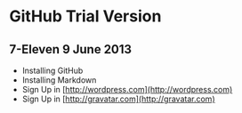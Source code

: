 # GitHub Trial Version

## 7-Eleven 9 June 2013

- Installing GitHub
- Installing Markdown
- Sign Up in [http://wordpress.com](http://wordpress.com)
- Sign Up in [http://gravatar.com](http://gravatar.com)
